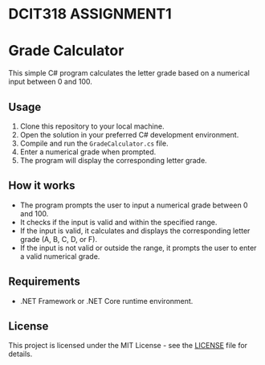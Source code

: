 ﻿# DCIT318 ASSIGNMENT1

# Grade Calculator

This simple C# program calculates the letter grade based on a numerical input between 0 and 100.

## Usage

1. Clone this repository to your local machine.
2. Open the solution in your preferred C# development environment.
3. Compile and run the `GradeCalculator.cs` file.
4. Enter a numerical grade when prompted.
5. The program will display the corresponding letter grade.

## How it works

- The program prompts the user to input a numerical grade between 0 and 100.
- It checks if the input is valid and within the specified range.
- If the input is valid, it calculates and displays the corresponding letter grade (A, B, C, D, or F).
- If the input is not valid or outside the range, it prompts the user to enter a valid numerical grade.

## Requirements

- .NET Framework or .NET Core runtime environment.

## License

This project is licensed under the MIT License - see the [LICENSE](LICENSE) file for details.
